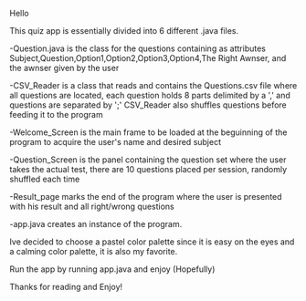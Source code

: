 
Hello

This quiz app is essentially divided into 6 different .java files.

-Question.java is the class for the questions containing as attributes
Subject,Question,Option1,Option2,Option3,Option4,The Right Awnser,
and the awnser given by the user

-CSV_Reader is a class that reads and contains the Questions.csv file where all questions are located,
each question holds 8 parts delimited by a ',' and questions are separated by ';' CSV_Reader also shuffles
questions before feeding it to the program

-Welcome_Screen is the main frame to be loaded at the beguinning of the program to acquire the user's name
and desired subject

-Question_Screen is the panel containing the question set where the user takes the actual test, there are 
10 questions placed per session, randomly shuffled each time

-Result_page marks the end of the program where the user is presented with his result and all right/wrong questions

-app.java creates an instance of the program.

Ive decided to choose a pastel color palette since it is easy on the eyes and a calming color palette, it is also my favorite.

Run the app by running app.java and enjoy (Hopefully)

Thanks for reading and Enjoy!